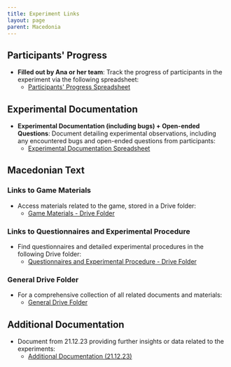 ```yaml
---
title: Experiment Links
layout: page
parent: Macedonia
---
```


## Participants' Progress

- **Filled out by Ana or her team**: Track the progress of participants in the experiment via the following spreadsheet:
  - [Participants' Progress Spreadsheet](https://docs.google.com/spreadsheets/d/1sIxZzb53t3Sj30EX-rvvZ6l8veeHu8zHIcDvBXgQRLc/edit#gid=1150380161)

## Experimental Documentation

- **Experimental Documentation (including bugs) + Open-ended Questions**: Document detailing experimental observations, including any encountered bugs and open-ended questions from participants:
  - [Experimental Documentation Spreadsheet](https://docs.google.com/spreadsheets/d/1IfkB_eWASidpyYhGpq2wFV1hHkWF-D0G3IJBy-bae64/edit#gid=0)

## Macedonian Text

### Links to Game Materials

- Access materials related to the game, stored in a Drive folder:
  - [Game Materials - Drive Folder](https://docs.google.com/document/d/1t-ayqpuu_9f1wTz9Py-sDLOwb02qqHDN2_XamU5ioWg/edit)

### Links to Questionnaires and Experimental Procedure

- Find questionnaires and detailed experimental procedures in the following Drive folder:
  - [Questionnaires and Experimental Procedure - Drive Folder](https://docs.google.com/document/d/1M5JSLs8AuxA-7Gg47f0u6FDarbiMep9eS7J_ANRmQ8k/edit)

### General Drive Folder

- For a comprehensive collection of all related documents and materials:
  - [General Drive Folder](https://drive.google.com/drive/folders/107eP4xX6AUjC0goJ7hH3Ez2BzrDjFX4s?usp=drive_link)

## Additional Documentation

- Document from 21.12.23 providing further insights or data related to the experiments:
  - [Additional Documentation (21.12.23)](https://docs.google.com/document/d/1LtpefFlO-iOhzDGzt9ewjy4EajFPk89n_R62g9JyWuY/edit)
